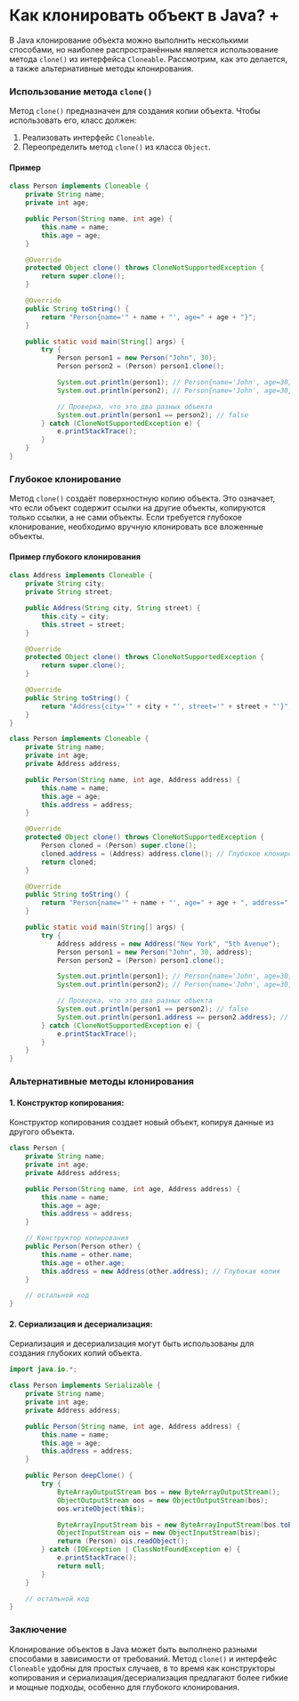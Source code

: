 # Как клонировать объект в Java? +

В Java клонирование объекта можно выполнить несколькими способами, но наиболее распространённым является использование метода `clone()` из интерфейса `Cloneable`. Рассмотрим, как это делается, а также альтернативные методы клонирования.

### Использование метода `clone()`

Метод `clone()` предназначен для создания копии объекта. Чтобы использовать его, класс должен:

1. Реализовать интерфейс `Cloneable`.
2. Переопределить метод `clone()` из класса `Object`.

#### Пример

```java
class Person implements Cloneable {
    private String name;
    private int age;

    public Person(String name, int age) {
        this.name = name;
        this.age = age;
    }

    @Override
    protected Object clone() throws CloneNotSupportedException {
        return super.clone();
    }

    @Override
    public String toString() {
        return "Person{name='" + name + "', age=" + age + "}";
    }

    public static void main(String[] args) {
        try {
            Person person1 = new Person("John", 30);
            Person person2 = (Person) person1.clone();

            System.out.println(person1); // Person{name='John', age=30}
            System.out.println(person2); // Person{name='John', age=30}

            // Проверка, что это два разных объекта
            System.out.println(person1 == person2); // false
        } catch (CloneNotSupportedException e) {
            e.printStackTrace();
        }
    }
}
```

### Глубокое клонирование

Метод `clone()` создаёт поверхностную копию объекта. Это означает, что если объект содержит ссылки на другие объекты, копируются только ссылки, а не сами объекты. Если требуется глубокое клонирование, необходимо вручную клонировать все вложенные объекты.

#### Пример глубокого клонирования

```java
class Address implements Cloneable {
    private String city;
    private String street;

    public Address(String city, String street) {
        this.city = city;
        this.street = street;
    }

    @Override
    protected Object clone() throws CloneNotSupportedException {
        return super.clone();
    }

    @Override
    public String toString() {
        return "Address{city='" + city + "', street='" + street + "'}";
    }
}

class Person implements Cloneable {
    private String name;
    private int age;
    private Address address;

    public Person(String name, int age, Address address) {
        this.name = name;
        this.age = age;
        this.address = address;
    }

    @Override
    protected Object clone() throws CloneNotSupportedException {
        Person cloned = (Person) super.clone();
        cloned.address = (Address) address.clone(); // Глубокое клонирование адреса
        return cloned;
    }

    @Override
    public String toString() {
        return "Person{name='" + name + "', age=" + age + ", address=" + address + "}";
    }

    public static void main(String[] args) {
        try {
            Address address = new Address("New York", "5th Avenue");
            Person person1 = new Person("John", 30, address);
            Person person2 = (Person) person1.clone();

            System.out.println(person1); // Person{name='John', age=30, address=Address{city='New York', street='5th Avenue'}}
            System.out.println(person2); // Person{name='John', age=30, address=Address{city='New York', street='5th Avenue'}}

            // Проверка, что это два разных объекта
            System.out.println(person1 == person2); // false
            System.out.println(person1.address == person2.address); // false
        } catch (CloneNotSupportedException e) {
            e.printStackTrace();
        }
    }
}
```

### Альтернативные методы клонирования

#### 1. **Конструктор копирования**:
   Конструктор копирования создает новый объект, копируя данные из другого объекта.

   ```java
   class Person {
       private String name;
       private int age;
       private Address address;

       public Person(String name, int age, Address address) {
           this.name = name;
           this.age = age;
           this.address = address;
       }

       // Конструктор копирования
       public Person(Person other) {
           this.name = other.name;
           this.age = other.age;
           this.address = new Address(other.address); // Глубокая копия
       }

       // остальной код
   }
   ```

#### 2. **Сериализация и десериализация**:
   Сериализация и десериализация могут быть использованы для создания глубоких копий объекта.

   ```java
   import java.io.*;

   class Person implements Serializable {
       private String name;
       private int age;
       private Address address;

       public Person(String name, int age, Address address) {
           this.name = name;
           this.age = age;
           this.address = address;
       }

       public Person deepClone() {
           try {
               ByteArrayOutputStream bos = new ByteArrayOutputStream();
               ObjectOutputStream oos = new ObjectOutputStream(bos);
               oos.writeObject(this);

               ByteArrayInputStream bis = new ByteArrayInputStream(bos.toByteArray());
               ObjectInputStream ois = new ObjectInputStream(bis);
               return (Person) ois.readObject();
           } catch (IOException | ClassNotFoundException e) {
               e.printStackTrace();
               return null;
           }
       }

       // остальной код
   }
   ```

### Заключение

Клонирование объектов в Java может быть выполнено разными способами в зависимости от требований. Метод `clone()` и интерфейс `Cloneable` удобны для простых случаев, в то время как конструкторы копирования и сериализация/десериализация предлагают более гибкие и мощные подходы, особенно для глубокого клонирования.